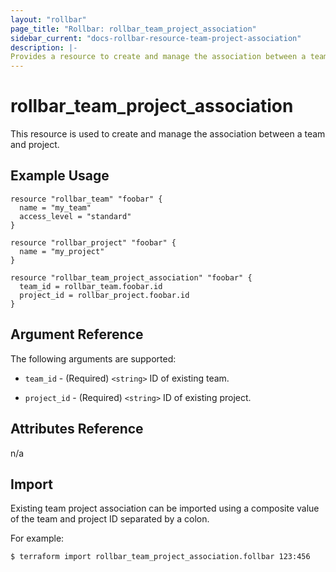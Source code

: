 ```yaml
---
layout: "rollbar"
page_title: "Rollbar: rollbar_team_project_association"
sidebar_current: "docs-rollbar-resource-team-project-association"
description: |-
Provides a resource to create and manage the association between a team and project.
---
```


# rollbar_team_project_association

This resource is used to create and manage the association between a team and project.

## Example Usage

```hcl-terraform
resource "rollbar_team" "foobar" {
  name = "my_team"
  access_level = "standard"
}

resource "rollbar_project" "foobar" {
  name = "my_project"
}

resource "rollbar_team_project_association" "foobar" {
  team_id = rollbar_team.foobar.id
  project_id = rollbar_project.foobar.id
}
```

## Argument Reference

The following arguments are supported:

* `team_id` - (Required) `<string>` ID of existing team.

* `project_id` - (Required) `<string>` ID of existing project.

## Attributes Reference

n/a

## Import

Existing team project association can be imported using a composite value of the team and project ID
separated by a colon.

For example:

```shell
$ terraform import rollbar_team_project_association.follbar 123:456
```